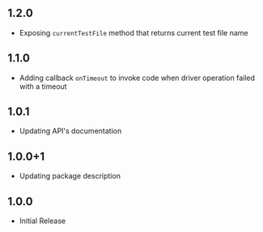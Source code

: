 ## 1.2.0
- Exposing `currentTestFile` method that returns current test file name

## 1.1.0
- Adding callback `onTimeout` to invoke code when driver operation failed with a timeout

## 1.0.1
- Updating API's documentation

## 1.0.0+1
- Updating package description

## 1.0.0
- Initial Release